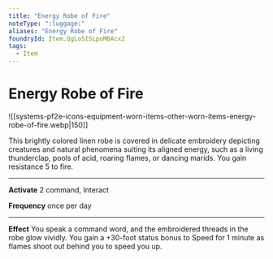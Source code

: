 ```yaml
---
title: "Energy Robe of Fire"
noteType: ":luggage:"
aliases: "Energy Robe of Fire"
foundryId: Item.QgLo5ISLpoM0AcxZ
tags:
  - Item
---
```


# Energy Robe of Fire
![[systems-pf2e-icons-equipment-worn-items-other-worn-items-energy-robe-of-fire.webp|150]]

This brightly colored linen robe is covered in delicate embroidery depicting creatures and natural phenomena suiting its aligned energy, such as a living thunderclap, pools of acid, roaring flames, or dancing marids. You gain resistance 5 to fire.

* * *

**Activate** 2 command, Interact

**Frequency** once per day

* * *

**Effect** You speak a command word, and the embroidered threads in the robe glow vividly. You gain a +30-foot status bonus to Speed for 1 minute as flames shoot out behind you to speed you up.


